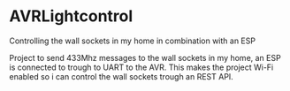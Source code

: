 # AVRLightcontrol
Controlling the wall sockets in my home in combination with an ESP

Project to send 433Mhz messages to the wall sockets in my home, an ESP is connected to trough to UART to the AVR.
This makes the project Wi-Fi enabled so i can control the wall sockets trough an REST API.
